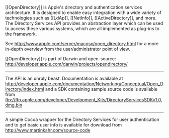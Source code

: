 

[[OpenDirectory]] is Apple's directory and authentication services architecture. It is designed to enable easy integration with a wide variety of technologies such as [[LdAp]], [[NetInfo]], [[ActiveDirectory]], and more. The Directory Services API provides an abstraction layer which can be used to access these various systems, which are all implemented as plug-ins to the framework.

See http://www.apple.com/server/macosx/open_directory.html for a more in-depth overview from the user/administrator point of view.

[[OpenDirectory]] is part of Darwin and open-source: http://developer.apple.com/darwin/projects/opendirectory/

----

The API is an unruly beast. Documentation is available at http://developer.apple.com/documentation/Networking/Conceptual/Open_Directory/index.html and a SDK containing sample source code is available from ftp://ftp.apple.com/developer/Development_Kits/DirectoryServicesSDKv1.0.dmg.bin

----

A simple Cocoa wrapper for the Directory Services for user authentication and to get basic user info is available for download from http://www.martinkahr.com/source-code